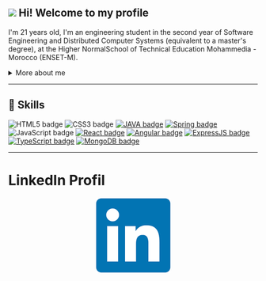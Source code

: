 ## <img src="https://media.giphy.com/media/hvRJCLFzcasrR4ia7z/giphy.gif" width="30px"> Hi! Welcome to my profile

I'm 21 years old, I'm an engineering student in the second year of Software Engineering and Distributed Computer Systems (equivalent to a master's degree), at the Higher NormalSchool of Technical Education Mohammedia - Morocco (ENSET-M).

<details>
<summary>More about me</summary>
<br/>
Through my university studies, I acquired strong skills in the field of software engineering. The various projects and internships that I have carried out have enabled me to develop not only my hard skills but also my soft skills.<br/>
Motivated, I know how to adapt, I have a sense of responsibility and organization.

</details>

---

## 📌 Skills

![HTML5 badge](https://img.shields.io/badge/-HTML5-E34F26?style=flat-square&logo=HTML5&logoColor=white)
![CSS3 badge](https://img.shields.io/badge/-CSS3-1572B6?style=flat-square&logo=CSS3&logoColor=white)
[![JAVA badge](https://img.shields.io/badge/-JAVA-2828b8?style=flat-square&logo=java&logoColor=white&link=https://docs.oracle.com/en/java/)](https://docs.oracle.com/en/java/)
[![Spring badge](https://img.shields.io/badge/-Spring_Boot-6DB33F?style=flat-square&logo=spring&logoColor=white&link=https://spring.io/projects/spring-boot)](https://spring.io/projects/spring-boot)
![JavaScript badge](https://img.shields.io/badge/-JavaScript-F29400?style=flat-square&logo=javascript&logoColor=white)
[![React badge](https://img.shields.io/badge/-ReactJS-13B5EA?style=flat-square&logo=react&logoColor=white&link=https://reactjs.org)](https://reactjs.org)
[![Angular badge](https://img.shields.io/badge/-Angular-c40010?style=flat-square&logo=angular&logoColor=white&link=https://angular.io/)](https://angular.io/)
[![ExpressJS badge](https://img.shields.io/badge/-ExpressJS-ebc310?style=flat-square&logo=express&logoColor=white&link=https://expressjs.com/fr/)](https://expressjs.com/fr/)
[![TypeScript badge](https://img.shields.io/badge/-TypeScript-3178C6?style=flat-square&logo=typescript&logoColor=white&link=https://www.typescriptlang.org/docs/)](https://www.typescriptlang.org/docs/)
[![MongoDB badge](https://img.shields.io/badge/-TypeScript-0a7a2c?style=flat-square&logo=mongodb&logoColor=white&link=https://www.mongodb.com/)](https://www.mongodb.com/)

---
# LinkedIn Profil
<div align="center">

[![Author](/linkedin.png)](https://www.linkedin.com/in/oussama-basry/)

</div>
